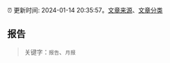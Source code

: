:alarm_clock: 更新时间: 2024-01-14 20:35:57。[文章来源](/README.md)、[文章分类](/TAGS.md)

## 报告


> 关键字：`报告`、`月报`



